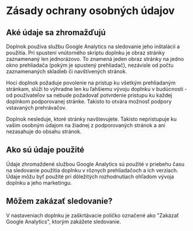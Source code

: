 # Zásady ochrany osobných údajov

## Aké údaje sa zhromažďujú

Doplnok používa službu Google Analytics na sledovanie jeho inštalácii a použitia. Pri spustení vnútorného skriptu doplnku je obraz stránky zaznamenaný len jednorázovo. To znamená jeden obraz stránky na jedno okno prehliadača (pokým je spustený prehliadač), nezávisle od počtu zaznamenaných skladieb či navštívených stránok.

Hoci doplnok požaduje povolenie na prístup ku všetkým prehliadaným stránkam, slúži to výhradne len ku ľahšiemu vývoju doplnku v budúcnosti - od používateľov sa nebude požadovať potvrdenie prístupu ku každej doplnkom podporovanej stránke. Takisto to otvára možnosť podpory vstavaných prehrávačov.

Doplnok nesleduje, ktoré stránky navštevujete. Takisto nepristupuje ku vašim osobným údajom na žiadnej z podporovaných stránok a ani nezasahuje do obsahu stránok.

## Ako sú údaje použité

Údaje zhromaždené službou Google Analytics sú použité v priebehu času na sledovanie použitia doplnku v rôznych prehliadačoch a ich verziach. Údaje môžu byť použité pri dôležitých rozhodnutiach ohľadom vývoja doplnku a jeho marketingu.

## Môžem zakázať sledovanie?

V nastaveniach doplnku je zaškrtávacie políčko označené ako "Zakázať Google Analytics", ktorým zakážete sledovanie.
